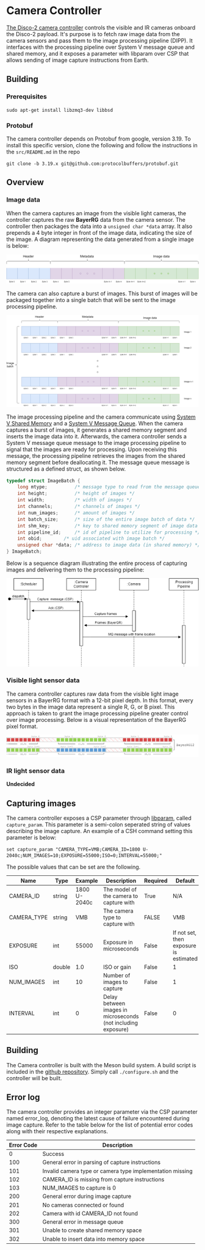# Camera Controller
[The Disco-2 camera controller](https://github.com/ivaroli/DiscoCameraController) controls the visible and IR cameras onboard the Disco-2 payload. It's purpose is to fetch raw image data from the camera sensors and pass them to the image processing pipeline (DIPP). It interfaces with the processing pipeline over System V message queue and shared memory, and it exposes a parameter with libparam over CSP that allows sending of image capture instructions from Earth.

## Building
### Prerequisites
```
sudo apt-get install libzmq3-dev libbsd
```

### Protobuf
The camera controller depends on Protobuf from google, version 3.19. To install this specific version, clone the following and follow the instructions in the `src/README.md` in the repo

```
git clone -b 3.19.x git@github.com:protocolbuffers/protobuf.git
```

## Overview
### Image data
When the camera captures an image from the visible light cameras, the controller captures the raw **BayerRG** data from the camera sensor. The controller then packages the data into a `unsigned char *data` array. It also prepends a 4 byte integer in front of the image data, indicating the size of the image. A diagram representing the data generated from a single image is below:

![Data representation of a single image](doc/image_data_content.drawio.png)

The camera can also capture a burst of images. This burst of images will be packaged together into a single batch that will be sent to the image processing pipeline.

![Data representation of a burst of images](doc/image_batch.drawio.png)

The image processing pipeline and the camera communicate using [System V Shared Memory](https://docs.oracle.com/cd/E19683-01/816-5042/svipc-41256/index.html) and a [System V Message Queue](https://docs.oracle.com/cd/E19683-01/816-5042/svipc-23310/index.html). When the camera captures a burst of images, it generates a shared memory segment and inserts the image data into it. Afterwards, the camera controller sends a System V message queue message to the image processing pipeline to signal that the images are ready for processing. Upon receiving this message, the processing pipeline retrieves the images from the shared memory segment before deallocating it. The message queue message is structured as a defined struct, as shown below.

```c
typedef struct ImageBatch {
    long mtype;          /* message type to read from the message queue */
    int height;          /* height of images */
    int width;           /* width of images */
    int channels;        /* channels of images */
    int num_images;      /* amount of images */
    int batch_size;      /* size of the entire image batch of data */
    int shm_key;         /* key to shared memory segment of image data */
    int pipeline_id;     /* id of pipeline to utilize for processing */
    int obid;		 /* uid associated with image batch */
    unsigned char *data; /* address to image data (in shared memory) */
} ImageBatch;
```

Below is a sequence diagram illustrating the entire process of capturing images and delivering them to the processing pipeline:

![Sequence diagram of capturing images and delivering them to the processing pipeline](doc/camera_sequence_diagram.drawio.png)

### Visible light sensor data
The camera controller captures raw data from the visible light image sensors in a BayerRG format with a 12-bit pixel depth. In this format, every two bytes in the image data represent a single R, G, or B pixel. This approach is taken to grant the image processing pipeline greater control over image processing. Below is a visual representation of the BayerRG pixel format.

![Sequence diagram of capturing images and delivering them to the processing pipeline](doc/pixel-formats-raw.png)

### IR light sensor data
**Undecided**

## Capturing images
The camera controller exposes a CSP parameter through [libparam](https://github.com/spaceinventor/libparam), called `capture_param`. This parameter is a semi-colon seperated string of values describing the image capture. An example of a CSH command setting this parameter is below:

```
set capture_param "CAMERA_TYPE=VMB;CAMERA_ID=1800 U-2040c;NUM_IMAGES=10;EXPOSURE=55000;ISO=0;INTERVAL=55000;"
```

The possible values that can be set are the following.

|        Name |        Type |        Example |        Description                                            |        Required |        Default                         |
|-------------|-------------|----------------|---------------------------------------------------------------|-----------------|----------------------------------------|
| CAMERA_ID   | string      | 1800 U-2040c   | The model of the camera to capture with                       | True            | N/A                                    |
| CAMERA_TYPE | string      | VMB            | The camera type to capture with                               | FALSE           | VMB                                    |
| EXPOSURE    | int         | 55000          | Exposure in microseconds                                      | False           | If not set, then exposure is estimated |
| ISO         | double      | 1.0            | ISO or gain                                                   | False           | 1                                      |
| NUM_IMAGES  | int         | 10             | Number of images to capture                                   | False           | 1                                      |
| INTERVAL    | int         | 0              | Delay between images in microseconds (not including exposure) | False           | 0                                      |

## Building
The Camera controller is built with the Meson build system. A build script is included in the [github repository](https://github.com/ivaroli/DiscoCameraController). Simply call `./configure.sh` and the controller will be built.

## Error log
The camera controller provides an integer parameter via the CSP parameter named error_log, denoting the latest cause of failure encountered during image capture. Refer to the table below for the list of potential error codes along with their respective explanations.

| Error Code | Description                                               |
|------------|-----------------------------------------------------------|
| 0          | Success                                                   |
| 100        | General error in parsing of capture instructions          |
| 101        | Invalid camera type or camera type implementation missing |
| 102        | CAMERA_ID is missing from capture instructions            |
| 103        | NUM_IMAGES to capture is 0                                |
| 200        | General error during image capture                        |
| 201        | No cameras connected or found                             |
| 202        | Camera with id CAMERA_ID not found                        |
| 300        | General error in message queue                            |
| 301        | Unable to create shared memory space                      |
| 302        | Unable to insert data into memory space                   |


